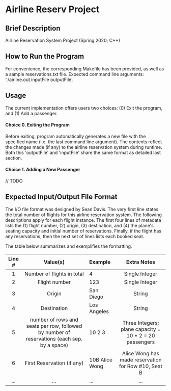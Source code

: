 # Airline Reserv Project

## Brief Description
Airline Reservation System Project (Spring 2020; C++)

## How to Run the Program
For convenience, the corresponding Makefile has been provided, as well as a sample reservations.txt file. Expected command line arguments: './airline.out inputFile outputFile'.

## Usage
The current implementation offers users two choices: (0) Exit the program, and (1) Add a passenger.

#### Choice 0. Exiting the Program
Before exiting, program automatically generates a new file with the specified name (i.e. the last command line argument). The contents reflect the changes made (if any) to the airline reservation system during runtime. Both this 'outputFile' and 'inputFile' share the same format as detailed last section.

#### Choice 1. Adding a New Passenger
// TODO

## Expected Input/Output File Format
The I/O file format was designed by Sean Davis. The very first line states the total number of flights for this airline reservation system. The following descriptions apply for each flight instance. The first four lines of metadata lists the (1) flight number, (2) origin, (3) destination, and (4) the plane's seating capacity and initial number of reservations. Finally, if the flight has any reservations, then the next set of lines lists each booked seat. 

The table below summarizes and exemplifies the formatting.

| Line # | Value(s) | Example | Extra Notes |
| :------: | :--------: | :----------- | :--------:|
| 1 | Number of flights in total |  4| Single Integer |
| 2 | Flight number | 123 | Single Integer |
| 3 | Origin | San Diego | String |
| 4 | Destination | Los Angeles | String |
| 5 | number of rows and seats per row, followed by number of reservations (each sep. by a space)| 10 2 3 | Three Integers; plane capacity = 10 * 2 = 20 passengers |
| 6 | First Reservation (if any) | 10B Alice Wong | Alice Wong has made reservation for Row #10, Seat B |
| ...| ...| ...|...|
